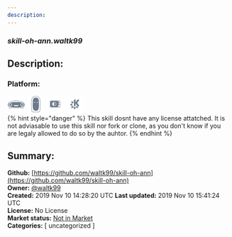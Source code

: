```yaml
---
description: 
---
```


### _skill-oh-ann.waltk99_  
## Description:  
  
  
  
### Platform:  
 ![Mark I](../.gitbook/assets/mark-1-icon.png)  ![Mark II](../.gitbook/assets/mark-2-icon.png)  ![Picroft](../.gitbook/assets/picroft-icon.png)  ![plasmoid](../.gitbook/assets/kde.png)   
{% hint style="danger" %}
This skill dosnt have any license attatched. It is not adviasable to use this skill nor fork or clone, as you don't know if you are legaly allowed to do so by the auhtor.
{% endhint %}
  
## Summary:  
**Github:** [https://github.com/waltk99/skill-oh-ann](https://github.com/waltk99/skill-oh-ann)  
**Owner:** [@waltk99](https://github.com/waltk99)  
**Created:** 2019 Nov 10 14:28:20 UTC  **Last updated:** 2019 Nov 10 15:41:24 UTC  
**License:** No License  
**Market status:** [Not in Market](https://market.mycroft.ai/skill/)  
**Categories:** [ uncategorized ]   
